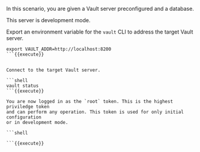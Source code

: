 In this scenario, you are given a Vault server preconfigured and a database.

This server is development mode.

Export an environment variable for the `vault` CLI to address the target Vault
server.

```shell
export VAULT_ADDR=http://localhost:8200
```{{execute}}


Connect to the target Vault server.

```shell
vault status
```{{execute}}

You are now logged in as the `root` token. This is the highest priviledge token
and can perform any operation. This token is used for only initial configuration
or in development mode.

```shell

```{{execute}}
